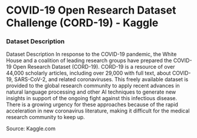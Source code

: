 # COVID-19 Open Research Dataset Challenge (CORD-19) - Kaggle

### Dataset Description

Dataset Description
In response to the COVID-19 pandemic, the White House and a coalition of leading research groups have prepared 
the COVID-19 Open Research Dataset (CORD-19). CORD-19 is a resource of over 44,000 scholarly articles, including over 
29,000 with full text, about COVID-19, SARS-CoV-2, and related coronaviruses. This freely available dataset is provided 
to the global research community to apply recent advances in natural language processing and other AI techniques to 
generate new insights in support of the ongoing fight against this infectious disease. There is a growing urgency for 
these approaches because of the rapid acceleration in new coronavirus literature, making it difficult for the medical 
research community to keep up.

Source: Kaggle.com



